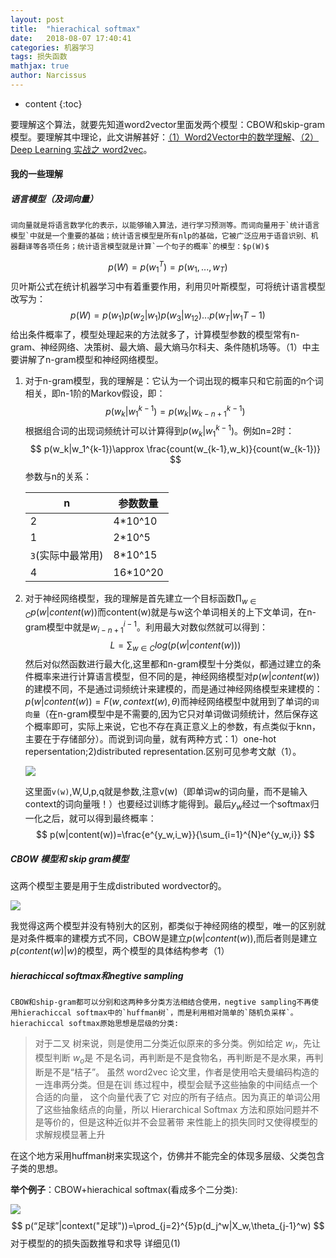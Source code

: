 ```yaml
---
layout: post
title:  "hierachical softmax"
date:   2018-08-07 17:40:41
categories: 机器学习
tags: 损失函数
mathjax: true
author: Narcissus
---
```


* content
{:toc}

要理解这个算法，就要先知道word2vector里面发两个模型：CBOW和skip-gram模型。要理解其中理论，此文讲解甚好：[（1）Word2Vector中的数学理解](https://spaces.ac.cn/usr/uploads/2017/04/2833204610.pdf)、[（2）Deep Learning 实战之 word2vec](https://spaces.ac.cn/usr/uploads/2017/04/146269300.pdf)。

#### 我的一些理解

##### **语言模型（及词向量）**


	词向量就是将语言数学化的表示，以能够输入算法，进行学习预测等。而词向量用于`统计语言模型`中就是一个重要的基础；统计语言模型是所有nlp的基础，它被广泛应用于语音识别、机器翻译等各项任务；统计语言模型就是计算`一个句子的概率`的模型：$p(W)$
$$
p(W)=	p(w_1^T)=p(w_1,...,w_T)
$$
贝叶斯公式在统计机器学习中有着重要作用，利用贝叶斯模型，可将统计语言模型改写为：
$$
p(W)=p(w_1)p(w_2|w_1)p(w_3|w_12)...p(w_T|w_1{T-1})
$$
给出条件概率了，模型处理起来的方法就多了，计算模型参数的模型常有n-gram、神经网络、决策树、最大熵、最大熵马尔科夫、条件随机场等。（1）中主要讲解了n-gram模型和神经网络模型。

1. 对于n-gram模型，我的理解是：它认为一个词出现的概率只和它前面的n个词相关，即n-1阶的Markov假设，即：
   $$
   p(w_k|w_1^{k-1})=p(w_k|w_{k-n+1}^{k-1})
   $$
   根据组合词的出现词频统计可以计算得到$p(w_k|w_1^{k-1})$。例如n=2时：
   $$
   p(w_k|w_1^{k-1})\approx \frac{count(w_{k-1},w_k)}{count(w_{k-1})}
   $$
   参数与n的关系：

   | n                 | 参数数量 |
   | ----------------- | -------- |
   | 2                 | 4*10^10  |
   | 1                 | 2*10^5   |
   | `3`(实际中最常用) | 8*10^15  |
   | 4                 | 16*10^20 |

2. 对于神经网络模型，我的理解是首先建立一个目标函数$\prod_{w\in C}p(w|content(w))$而content(w)就是与w这个单词相关的上下文单词，在n-gram模型中就是$w_{i-n+1}^{i-1}$。利用最大对数似然就可以得到：
   $$
   L=\sum_{w \in C}log(p(w|content(w)))
   $$
   然后对似然函数进行最大化,这里都和n-gram模型十分类似，都通过建立的条件概率来进行计算语言模型，但不同的是，神经网络模型对$p(w|content(w))$的建模不同，不是通过词频统计来建模的，而是通过神经网络模型来建模的：$p(w|content(w))=F(w,context(w),\theta)$而神经网络模型中就用到了单词的`词向量`（在n-gram模型中是不需要的,因为它只对单词做词频统计，然后保存这个概率即可，实际上来说，它也不存在真正意义上的参数，有点类似于knn，主要在于存储部分）。而说到词向量，就有两种方式：1）one-hot repersentation;2)distributed representation.区别可见参考文献（1）。

   ![](https://ws1.sinaimg.cn/large/005IsqTWly1fu1h6x7rggj30lp0aigne.jpg)

   这里面`v(w)`,W,U,p,q就是参数,注意v(w)（即单词w的词向量，而不是输入context的词向量哦！）也要经过训练才能得到。最后$y_w$经过一个softmax归一化之后，就可以得到最终概率：
   $$
   p(w|content(w))=\frac{e^{y_w,i_w}}{\sum_{i=1}^{N}e^{y_w,i}}
   $$
   

##### **CBOW 模型和 skip gram模型**

这两个模型主要是用于生成distributed wordvector的。

![](https://ws1.sinaimg.cn/large/005IsqTWly1fu1hj9itv4j30m30damyx.jpg)



我觉得这两个模型并没有特别大的区别，都类似于神经网络的模型，唯一的区别就是对条件概率的建模方式不同，CBOW是建立$p(w|content(w))$,而后者则是建立$p(content(w)|w)$的模型，两个模型的具体结构参考（1）



##### **hierachiccal softmax和negtive sampling**

	CBOW和ship-gram都可以分别和这两种多分类方法相结合使用，negtive sampling不再使用hierachiccal softmax中的`huffman树`，而是利用相对简单的`随机负采样`。hierachiccal softmax原始思想是层级的分类:

> 对于二叉 树来说，则是使用二分类近似原来的多分类。例如给定 $w_i$，先让模型判断 $w_o$是 不是名词，再判断是不是食物名，再判断是不是水果，再判断是不是“桔子”。 虽然 word2vec 论文里，作者是使用哈夫曼编码构造的一连串两分类。但是在训 练过程中，模型会赋予这些抽象的中间结点一个合适的向量， 这个向量代表了它 对应的所有子结点。因为真正的单词公用了这些抽象结点的向量，所以 Hierarchical Softmax 方法和原始问题并不是等价的，但是这种近似并不会显著带 来性能上的损失同时又使得模型的求解规模显著上升    

在这个地方采用huffman树来实现这个，仿佛并不能完全的体现多层级、父类包含子类的思想。



**举个例子**：CBOW+hierachical softmax(看成多个二分类):

![](https://ws1.sinaimg.cn/large/005IsqTWly1fu1ijdylosj30fn0ekwh8.jpg)
$$
p(“足球”|context("足球"))=\prod_{j=2}^{5}p(d_j^w|X_w,\theta_{j-1}^w)
$$
对于模型的的损失函数推导和求导 详细见(1)